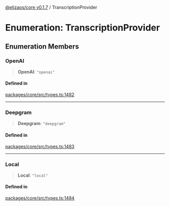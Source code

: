 [@elizaos/core v0.1.7](../index.md) / TranscriptionProvider

# Enumeration: TranscriptionProvider

## Enumeration Members

### OpenAI

> **OpenAI**: `"openai"`

#### Defined in

[packages/core/src/types.ts:1482](https://github.com/JoeyKhd/eliza/blob/main/packages/core/src/types.ts#L1482)

***

### Deepgram

> **Deepgram**: `"deepgram"`

#### Defined in

[packages/core/src/types.ts:1483](https://github.com/JoeyKhd/eliza/blob/main/packages/core/src/types.ts#L1483)

***

### Local

> **Local**: `"local"`

#### Defined in

[packages/core/src/types.ts:1484](https://github.com/JoeyKhd/eliza/blob/main/packages/core/src/types.ts#L1484)
